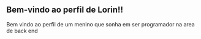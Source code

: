 ## **Bem-vindo ao perfil de Lorin!!**
Bem vindo ao perfil de um menino que sonha em ser programador na area de back end


